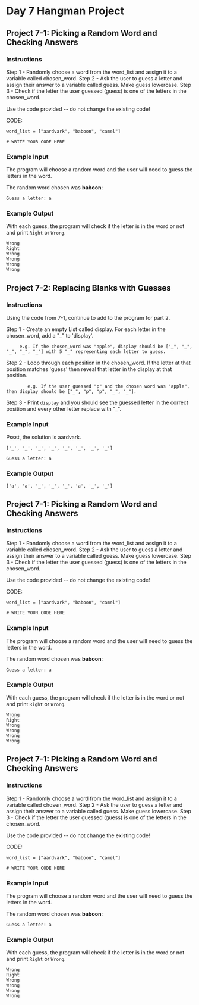 # Day 7 Hangman Project

## Project 7-1: Picking a Random Word and Checking Answers

### Instructions

Step 1 - Randomly choose a word from the word_list and assign it to a variable called chosen_word.
Step 2 - Ask the user to guess a letter and assign their answer to a variable called guess. Make guess lowercase.
Step 3 - Check if the letter the user guessed (guess) is one of the letters in the chosen_word.

Use the code provided -- do not change the existing code!

CODE:

    word_list = ["aardvark", "baboon", "camel"]

    # WRITE YOUR CODE HERE


### Example Input

The program will choose a random word and the user will need to guess the letters in the word.

The random word chosen was **baboon**:

    Guess a letter: a

### Example Output

With each guess, the program will check if the letter is in the word or not and print `Right` or `Wrong`.

    Wrong
    Right
    Wrong
    Wrong
    Wrong
    Wrong

## Project 7-2: Replacing Blanks with Guesses

### Instructions

Using the code from 7-1, continue to add to the program for part 2.

Step 1 - Create an empty List called display. For each letter in the chosen_word, add a "_" to 'display'.
         
         e.g. If the chosen_word was "apple", display should be ["_", "_", "_", "_", "_"] with 5 "_" representing each letter to guess.

Step 2 - Loop through each position in the chosen_word. If the letter at that position matches 'guess' then reveal that letter in the display at that position.
            
            e.g. If the user guessed "p" and the chosen word was "apple", then display should be ["_", "p", "p", "_", "_"].

Step 3 - Print `display` and you should see the guessed letter in the correct position and every other letter replace with "_".

### Example Input

Pssst, the solution is aardvark.

    ['_', '_', '_', '_', '_', '_', '_', '_']

    Guess a letter: a

### Example Output

    ['a', 'a', '_', '_', '_', 'a', '_', '_']

## Project 7-1: Picking a Random Word and Checking Answers

### Instructions

Step 1 - Randomly choose a word from the word_list and assign it to a variable called chosen_word.
Step 2 - Ask the user to guess a letter and assign their answer to a variable called guess. Make guess lowercase.
Step 3 - Check if the letter the user guessed (guess) is one of the letters in the chosen_word.

Use the code provided -- do not change the existing code!

CODE:

    word_list = ["aardvark", "baboon", "camel"]

    # WRITE YOUR CODE HERE


### Example Input

The program will choose a random word and the user will need to guess the letters in the word.

The random word chosen was **baboon**:

    Guess a letter: a

### Example Output

With each guess, the program will check if the letter is in the word or not and print `Right` or `Wrong`.

    Wrong
    Right
    Wrong
    Wrong
    Wrong
    Wrong

## Project 7-1: Picking a Random Word and Checking Answers

### Instructions

Step 1 - Randomly choose a word from the word_list and assign it to a variable called chosen_word.
Step 2 - Ask the user to guess a letter and assign their answer to a variable called guess. Make guess lowercase.
Step 3 - Check if the letter the user guessed (guess) is one of the letters in the chosen_word.

Use the code provided -- do not change the existing code!

CODE:

    word_list = ["aardvark", "baboon", "camel"]

    # WRITE YOUR CODE HERE


### Example Input

The program will choose a random word and the user will need to guess the letters in the word.

The random word chosen was **baboon**:

    Guess a letter: a

### Example Output

With each guess, the program will check if the letter is in the word or not and print `Right` or `Wrong`.

    Wrong
    Right
    Wrong
    Wrong
    Wrong
    Wrong